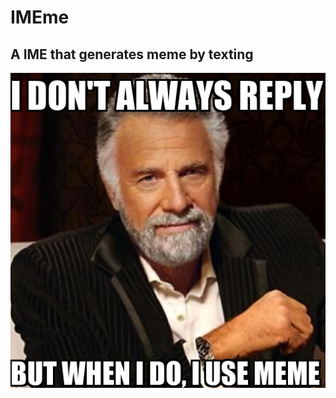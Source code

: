 # IMEme
## A IME that generates meme by texting
![I don't always reply. But when I do, I use meme.](docs/i_dont_always_reply_but_when_i_do_i_use_meme.png)
